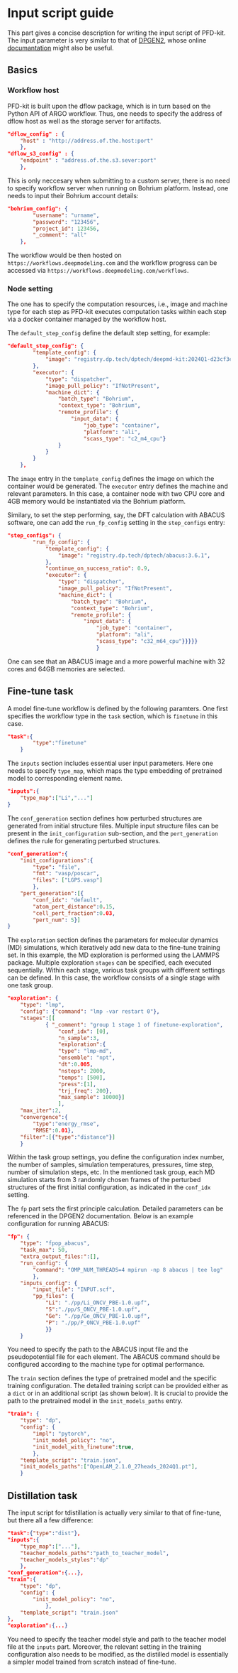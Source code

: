 # Input script guide

This part gives a concise description for writing the input script of PFD-kit. The input parameter is very similar to that of [DPGEN2](https://github.com/deepmodeling/dpgen2.git), whose online [documantation](https://docs.deepmodeling.com/projects/dpgen2/en/latest/index.html) might also be useful.

## Basics
### Workflow host
PFD-kit is built upon the dflow package, which is in turn based on the Python API of ARGO workflow. Thus, one needs to specify the address of dflow host as well as the storage server for artifacts.

```json
"dflow_config" : {
	"host" : "http://address.of.the.host:port"
    },
"dflow_s3_config" : {
	"endpoint" : "address.of.the.s3.sever:port"
    },
```
This is only neccesary when submitting to a custom server, there is no need to specify workflow server when running on Bohrium platform. Instead, one needs to input their Bohrium account details:

```json
"bohrium_config": {
        "username": "urname",
        "password": "123456",
        "project_id": 123456,
        "_comment": "all"
    },
```
The workflow would be then hosted on `https://workflows.deepmodeling.com` and the workflow progress can be accessed via `https://workflows.deepmodeling.com/workflows`.

### Node setting
The one has to specify the computation resources, i.e., image and machine type for each step as PFD-kit executes computation tasks within each step via a docker container managed by the workflow host.  

The `default_step_config` define the default step setting, for example:

```json
"default_step_config": {
        "template_config": {
            "image": "registry.dp.tech/dptech/deepmd-kit:2024Q1-d23cf3e"
        },
        "executor": {
            "type": "dispatcher",
            "image_pull_policy": "IfNotPresent",
            "machine_dict": {
                "batch_type": "Bohrium",
                "context_type": "Bohrium",
                "remote_profile": {
                    "input_data": {
                        "job_type": "container",
                        "platform": "ali",
                        "scass_type": "c2_m4_cpu"}
                }
            }
        }
    },
```
The `image` entry in the `template_config` defines the image on which the container would be generated. The `executor` entry defines the machine and relevant parameters. In this case, a container node with two CPU core and 4GB memory would be instantiated via the Bohrium platform.

Similary, to set the step performing, say, the DFT calculation with ABACUS software, one can add the `run_fp_config` setting in the `step_configs` entry:   

```json
"step_configs": {
        "run_fp_config": {
            "template_config": {
                "image": "registry.dp.tech/dptech/abacus:3.6.1",
            },
            "continue_on_success_ratio": 0.9,
            "executor": {
                "type": "dispatcher",
                "image_pull_policy": "IfNotPresent",
                "machine_dict": {
                    "batch_type": "Bohrium",
                    "context_type": "Bohrium",
                    "remote_profile": {
                        "input_data": {
                            "job_type": "container",
                            "platform": "ali",
                            "scass_type": "c32_m64_cpu"}}}}}
                            }
```

One can see that an ABACUS image  and a more powerful machine with 32 cores and 64GB memories are selected.  

## Fine-tune task
A model fine-tune workflow is defined by the following paramters. One first specifies the workflow type in the `task` section,
which is `finetune` in this case. 

```json
"task":{
        "type":"finetune"
    }
```
The `inputs` section includes essential user input parameters. Here one needs to specify `type_map`, which maps the type embedding of pretrained model 
to corresponding element name.

```json
"inputs":{
    "type_map":["Li","..."]
}
```

The `conf_generation` section defines how perturbed structures are generated from initial structure files. Multiple input structure files can be 
present in the `init_configuration` sub-section, and the `pert_generation` defines the rule for generating perturbed structures.
```json
"conf_generation":{
    "init_configurations":{
        "type": "file",
        "fmt": "vasp/poscar",
        "files": ["LGPS.vasp"]
        },
    "pert_generation":[{
        "conf_idx": "default",
        "atom_pert_distance":0.15,
        "cell_pert_fraction":0.03,
        "pert_num": 5}]
}
```
The `exploration` section defines the parameters for molecular dynamics (MD) simulations, which iteratively add new data to the fine-tune training set. In this example, the MD exploration is performed using the LAMMPS package. Multiple exploration `stages` can be specified, each executed sequentially. Within each stage, various task groups with different settings can be defined. In this case, the workflow consists of a single stage with one task group.
```json
"exploration": {
    "type": "lmp",
    "config": {"command": "lmp -var restart 0"},
    "stages":[[
            { "_comment": "group 1 stage 1 of finetune-exploration",
                "conf_idx": [0],
                "n_sample":3,
                "exploration":{
                "type": "lmp-md",
                "ensemble": "npt",
                "dt":0.005,
                "nsteps": 2000,
                "temps": [500],
                "press":[1],
                "trj_freq": 200},
                "max_sample": 10000}]
                ],
    "max_iter":2,
    "convergence":{
        "type":"energy_rmse",
        "RMSE":0.01},
    "filter":[{"type":"distance"}]
    }
```
Within the task group settings, you define the configuration index number, the number of samples, simulation temperatures, pressures, time step, number of simulation steps, etc. In the mentioned task group, each MD simulation starts from 3 randomly chosen frames of the perturbed structures of the first initial configuration, as indicated in the `conf_idx` setting.


The `fp` part sets the first principle calculation. Detailed parameters can be referenced in the DPGEN2 documentation. Below is an example configuration for running ABACUS:

```json
"fp": {
    "type": "fpop_abacus",
    "task_max": 50,
    "extra_output_files:":[],
    "run_config": {
        "command": "OMP_NUM_THREADS=4 mpirun -np 8 abacus | tee log"
        },
    "inputs_config": {
        "input_file": "INPUT.scf",
        "pp_files": {
            "Li": "./pp/Li_ONCV_PBE-1.0.upf",
            "S":"./pp/S_ONCV_PBE-1.0.upf",
            "Ge": "./pp/Ge_ONCV_PBE-1.0.upf",
            "P": "./pp/P_ONCV_PBE-1.0.upf"
            }}
    }
```
You need to specify the path to the ABACUS input file and the pseudopotential file for each element. The ABACUS command should be configured according to the machine type for optimal performance.

The `train` section defines the type of pretrained model and the specific training configuration. The detailed training script can be provided either as a `dict` or in an additional script (as shown below). It is crucial to provide the path to the pretrained model in the `init_models_paths` entry.
```json
"train": {
    "type": "dp",
    "config": {
        "impl": "pytorch",
        "init_model_policy": "no",
        "init_model_with_finetune":true,
        },
    "template_script": "train.json",
    "init_models_paths":["OpenLAM_2.1.0_27heads_2024Q1.pt"],
    }
```

## Distillation task
The input script for tdistillation is actually very similar to that of fine-tune, but there all a few difference:
```json
"task":{"type":"dist"},
"inputs":{
    "type_map":["..."],
    "teacher_models_paths":"path_to_teacher_model",
    "teacher_models_styles":"dp"
    },
"conf_generation":{...},
"train":{
    "type": "dp",
    "config": {
        "init_model_policy": "no",
            },
    "template_script": "train.json"
},
"exploration":{...}
```
You need to specify the teacher model style and path to the teacher model file at the `inputs` part. Moreover, the relevant setting in the training configuration also needs to be modified, as the distilled model is essentially a simpler model trained from scratch instead of fine-tune.

